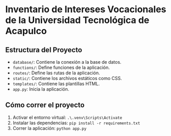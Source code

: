 # Inventario de Intereses Vocacionales de la Universidad Tecnológica de Acapulco

<!-- angeles tonta  -->

## Estructura del Proyecto

- `database/`: Contiene la conexión a la base de datos.
- `functions/`: Define funciones de la aplicación.
- `routes/`: Define las rutas de la aplicación.
- `static/`: Contiene los archivos estáticos como CSS.
- `templates/`: Contiene las plantillas HTML.
- `app.py`: Inicia la aplicación.

## Cómo correr el proyecto

1. Activar el entorno virtual: `.\.venv\Scripts\Activate`
2. Instalar las dependencias: `pip install -r requirements.txt`
3. Correr la aplicación: `python app.py`
